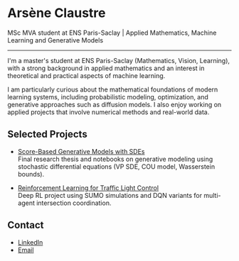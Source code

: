 # Arsène Claustre

MSc MVA student at ENS Paris-Saclay | Applied Mathematics, Machine Learning and Generative Models

---

I'm a master's student at ENS Paris-Saclay (Mathematics, Vision, Learning), with a strong background in applied mathematics and an interest in theoretical and practical aspects of machine learning.

I am particularly curious about the mathematical foundations of modern learning systems, including probabilistic modeling, optimization, and generative approaches such as diffusion models. I also enjoy working on applied projects that involve numerical methods and real-world data.

## Selected Projects

- [Score-Based Generative Models with SDEs](https://github.com/arseneclaustre/diffusion-models-thesis)  
  Final research thesis and notebooks on generative modeling using stochastic differential equations (VP SDE, COU model, Wasserstein bounds).

- [Reinforcement Learning for Traffic Light Control](https://github.com/arseneclaustre/traffic-light-rl)  
  Deep RL project using SUMO simulations and DQN variants for multi-agent intersection coordination.

## Contact

- [LinkedIn](https://www.linkedin.com/in/arseneclaustre)  
- [Email](mailto:arsene.claustre@gmail.com)
